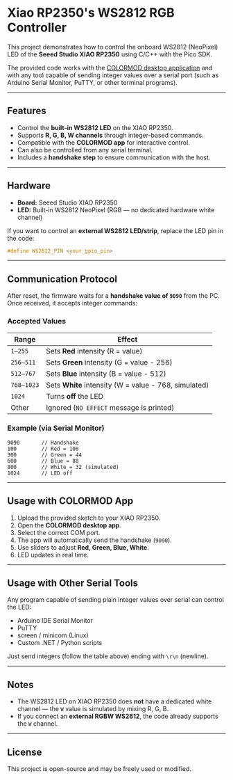 # Xiao RP2350's WS2812 RGB Controller

This project demonstrates how to control the onboard WS2812 (NeoPixel) LED of the **Seeed Studio XIAO RP2350** using C/C++ with the Pico SDK.

The provided code works with the [COLORMOD desktop application](https://github.com/styropyr0/ColorMod) and with any tool capable of sending integer values over a serial port (such as Arduino Serial Monitor, PuTTY, or other terminal programs).

---

## Features

* Control the **built-in WS2812 LED** on the XIAO RP2350.
* Supports **R, G, B, W channels** through integer-based commands.
* Compatible with the **COLORMOD app** for interactive control.
* Can also be controlled from any serial terminal.
* Includes a **handshake step** to ensure communication with the host.

---

## Hardware

* **Board:** Seeed Studio XIAO RP2350
* **LED:** Built-in WS2812 NeoPixel (RGB — no dedicated hardware white channel)

If you want to control an **external WS2812 LED/strip**, replace the LED pin in the code:

```c
#define WS2812_PIN <your_gpio_pin>
```

---

## Communication Protocol

After reset, the firmware waits for a **handshake value of `9090`** from the PC.
Once received, it accepts integer commands:

### Accepted Values

| Range      | Effect                                                |
| ---------- | ----------------------------------------------------- |
| `1–255`    | Sets **Red** intensity (R = value)                    |
| `256–511`  | Sets **Green** intensity (G = value - 256)            |
| `512–767`  | Sets **Blue** intensity (B = value - 512)             |
| `768–1023` | Sets **White** intensity (W = value - 768, simulated) |
| `1024`     | Turns **off** the LED                                 |
| Other      | Ignored (`NO EFFECT` message is printed)              |

### Example (via Serial Monitor)

```
9090       // Handshake
100        // Red = 100
300        // Green = 44
600        // Blue = 88
800        // White = 32 (simulated)
1024       // LED off
```

---

## Usage with COLORMOD App

1. Upload the provided sketch to your XIAO RP2350.
2. Open the **COLORMOD desktop app**.
3. Select the correct COM port.
4. The app will automatically send the handshake (`9090`).
5. Use sliders to adjust **Red, Green, Blue, White**.
6. LED updates in real time.

---

## Usage with Other Serial Tools

Any program capable of sending plain integer values over serial can control the LED:

* Arduino IDE Serial Monitor
* PuTTY
* screen / minicom (Linux)
* Custom .NET / Python scripts

Just send integers (follow the table above) ending with `\r\n` (newline).

---

## Notes

* The WS2812 LED on XIAO RP2350 does **not** have a dedicated white channel — the `W` value is simulated by mixing R, G, B.
* If you connect an **external RGBW WS2812**, the code already supports the `W` channel.

---

## License

This project is open-source and may be freely used or modified.
